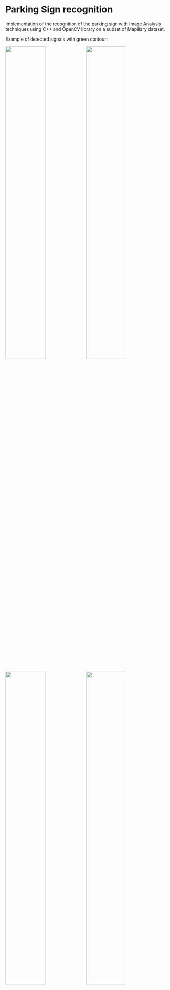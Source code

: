 # Parking Sign recognition
Implementation of the recognition of the parking sign with Image Analysis techniques using C++ and OpenCV library on a subset of Mapillary dataset.

Example of detected signals with green contour:

<img src="./output/04.png" width="50%"><img src="./output/10.png" width="50%"> <br>
<img src="./output/89.png" width="50%"><img src="./output/92.png" width="50%"> <br>

# Requirements
- OpenCV for C++:
    - [Download for macOS](https://docs.opencv.org/3.4/d0/db2/tutorial_macos_install.html)
    - [Download for Linux](https://docs.opencv.org/3.4/d7/d9f/tutorial_linux_install.html)
    - [Download for Windows](https://docs.opencv.org/3.4/d3/d52/tutorial_windows_install.html)

# Dataset
The dataset is composed of 100 images, in .jpg format, annotated using .json files. The images were renamed sequentially from 0 to 99 to better manage them.

The images contain some parking signs that are occluded from another object or partially out of frame. The following analisys take this in account by choosing if these signals have to be considered or not.

|                 | WITH occluded and out of frame | WITHOUT occluded and out of frame |
|-----------------|--------------------------------|-----------------------------------|
| Number of signs |             160                |                145                |

Five image annotations were corrected by adding missing parking signs that were not labeled. These are the images number 21, 25, 57, 86, 93. Thus, if you download the original .json files from the web, they will miss some annotations compared to the one in this repository.

# File organization
The following repository is organized to be built using CMake.

- **3rdparty**: set of functions for image processing
- **cmake**: CMake compiling files
- **myproject**: contains the source code of the project
    - **config.h**: configuration file where the needed path variables have to be initialized in order to run the analisys.
    - **functions.h** and **functions.cpp**: contain the definitions and implementations of the criterion applied during the analisys.
    - **main.cpp**: starting point of the project where the dataset is loaded and the filtering criterion are applied.
    - **performance.py**: performance evaluation code in Python.
- **output**: contains some example images of the dataset with the detected contours.
- **preprocessing-data-analisys**: contains a folder with the infos about the two preprocessing applied in this analisys: **meanshift-5** and **meanshift-5-clahe-1**. Each folder contain:.
    - **histograms.rtf** the values analized for every sign in the dataset.
    - **log.rtf** show the log infos for each image
    - **no-occluded-out-of-frame** and **occluded-out-of-frame**: the **log.rtf** of the experiment, the **label-scores.csv** file with the score of every detection used to evaluate the **precision-recall.png**
- **subset-EIID-AIA-parking-enum.zip**: .zip file of the 100 subset images and their corresponding .json annotations choosen for this project.
- **template-set-P**: set of stretched parking sign used for the Match Shape criterion.

    <img src="./template-set-P/P-45.png" width="100" height="100"><img src="./template-set-P/P-7.png" width="100" height="100"><img src="./template-set-P/P-left.png" width="100" height="100"><img src="./template-set-P/P-right.png" width="100" height="100"><img src="./template-set-P/P-stretch.png" width="100" height="100"> <br>

# How to run it
Build the project using CMake ([Download link](https://cmake.org/download/)):

1. Clone the repository and select it as the source code directory.
2. Choose the destination folder where the built project will be stored.
3. Open CMake and click Configure.
4. Select the desired generator:
   - For Unix Makefiles: Choose **Unix Makefiles** and ensure **Use default native compilers** is selected.
   - For IDEs supported by CMake (e.g., Xcode, Visual Studio, Eclipse), select the appropriate generator and ensure **Use default native compilers** is selected.
5. If OpenCV is not found automatically:
   - Add the OpenCV paths manually by clicking the ellipsis button next to the error message.
   - Alternatively, update the `CMakeLists.txt` file to specify the paths of your OpenCV installation. For example:
     ```cmake
     # Example for OpenCV
     set(OpenCV_DIR "/path/to/opencv/build")
     ```
6. Click Generate.

    ### For Xcode Users
    1. Navigate to the destination folder and open the generated Xcode project.
    2. In Xcode, select the executable target from the top menu.
    3. Click the Play button in Xcode to build and run the project.

    Note:
    - You may need to include the following lines in the `CMakeLists.txt` file to specify the compiler paths:
        ```cmake
        set(CMAKE_C_COMPILER /Applications/Xcode.app/Contents/Developer/Toolchains/XcodeDefault.xctoolchain/usr/bin/cc)
        set(CMAKE_CXX_COMPILER /Applications/Xcode.app/Contents/Developer/Toolchains/XcodeDefault.xctoolchain/usr/bin/c++)
        ```

    - If you encounter errors, such as an unrecognized compiler during the Configure step, you can run the following command to set Xcode tools correctly:
        ```bash
        sudo xcode-select -s /Applications/Xcode.app/Contents/Developer
        ```

    ### For Unix Makefiles
    1. Navigate to the build folder using a terminal.
    2. Run the `make` command to compile the project:
        ```bash
        make
        ```
    3. After compiling, launch the application with:
        ```bash
        ./aia
        ```

7. Open the project folder and fill the *config.h* with your path variables. Define your identifier and define under it the necessary variables.

    Choose the corresponding path variables:

    - *ORIGINAL_DATASET*: the path to the original dataset folder *subset-EIID-AIA-parking-enum*.
    - *PREPROCESSED_DATASET*: the path to the desired preprocessed dataset to analize, that is the meanshift-5 or the meanshift-5 plus clahe-1.
    - *OUTPUT_DATASET*: the path containing the entire dataset with the identified contours.
    - *PREPROCESSING_FOLDER*: the path to the preprocessed dataset to extract, that is the meanshift-5 or the meanshift-5 plus clahe-1.
    - *PERFORMANCE_FOLDER*: the path where to save the *label-score.csv* together with the *performance.py* to obtain the AUPR curve.
    - *TEMPLATE_FOLDER*: the path to the *template-set-P* folder.

    Define your intial identifier:

    - *PREPROCESSING*: if specified, apply the mean shift 5 preprocessing and save the new dataset into the specified folder.
    - *SKIP_OCCLUDED_AND_OOF*: if specified, signs labeled as occluded or out of frame are not considered.
    - *USE_CLAHE*: if specified, the analisys will consider to apply clahe 1.

8. Run the *main.cpp* file to perform the analisys.

## Important Notes
- Ensure the `CMakeLists.txt` file is updated with the correct paths for the OpenCV library and other dependencies.
- Do not rename or move the source or destination folders after generating the project; otherwise, the build may fail.
- Avoid using folder names with special characters or spaces, as they may cause errors in the build process.
- If you encounter issues with compiler recognition during the Configure step, ensure you are using the correct toolchain or set it explicitly in the `CMakeLists.txt`.

Note: No matter which compiling solution you use, you can build the project using any IDE project created by CMake (e.g., Visual Studio, Eclipse, Xcode).


# Performance
The best performance is achived with the mean shift 5 plus clahe 1 on the dataset without the occluded and out of frame signs. The best AUPR is 70.6% with an accuracy of 73.79%.

<img src="./preprocessing-data-analisys/meanshift-5-clahe-1/no-occluded-out-of-frame/precision-recall.png" width="70%"> <br>
